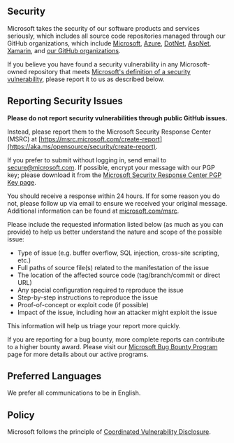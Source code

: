 <!-- BEGIN MICROSOFT SECURITY.MD V0.0.7 BLOCK -->

## Security

Microsoft takes the security of our software products and services seriously, which includes all
source code repositories managed through our GitHub organizations, which
include [Microsoft](https://github.com/Microsoft), [Azure](https://github.com/Azure), [DotNet](https://github.com/dotnet), [AspNet](https://github.com/aspnet), [Xamarin](https://github.com/xamarin),
and [our GitHub organizations](https://opensource.microsoft.com/).

If you believe you have found a security vulnerability in any Microsoft-owned repository that
meets [Microsoft's definition of a security vulnerability](https://aka.ms/opensource/security/definition),
please report it to us as described below.

## Reporting Security Issues

**Please do not report security vulnerabilities through public GitHub issues.**

Instead, please report them to the Microsoft Security Response Center (MSRC)
at [https://msrc.microsoft.com/create-report](https://aka.ms/opensource/security/create-report).

If you prefer to submit without logging in, send email
to [secure@microsoft.com](mailto:secure@microsoft.com). If possible, encrypt your message with our
PGP key; please download it from
the [Microsoft Security Response Center PGP Key page](https://aka.ms/opensource/security/pgpkey).

You should receive a response within 24 hours. If for some reason you do not, please follow up via
email to ensure we received your original message. Additional information can be found
at [microsoft.com/msrc](https://aka.ms/opensource/security/msrc).

Please include the requested information listed below (as much as you can provide) to help us better
understand the nature and scope of the possible issue:

* Type of issue (e.g. buffer overflow, SQL injection, cross-site scripting, etc.)
* Full paths of source file(s) related to the manifestation of the issue
* The location of the affected source code (tag/branch/commit or direct URL)
* Any special configuration required to reproduce the issue
* Step-by-step instructions to reproduce the issue
* Proof-of-concept or exploit code (if possible)
* Impact of the issue, including how an attacker might exploit the issue

This information will help us triage your report more quickly.

If you are reporting for a bug bounty, more complete reports can contribute to a higher bounty
award. Please visit our [Microsoft Bug Bounty Program](https://aka.ms/opensource/security/bounty)
page for more details about our active programs.

## Preferred Languages

We prefer all communications to be in English.

## Policy

Microsoft follows the principle
of [Coordinated Vulnerability Disclosure](https://aka.ms/opensource/security/cvd).

<!-- END MICROSOFT SECURITY.MD BLOCK -->

